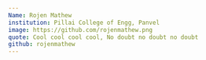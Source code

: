 ```yaml
---
Name: Rojen Mathew
institution: Pillai College of Engg, Panvel
image: https://github.com/rojenmathew.png
quote: Cool cool cool cool, No doubt no doubt no doubt
github: rojenmathew 
---
```

